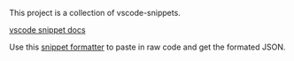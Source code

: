 This project is a collection of vscode-snippets.

[vscode snippet docs](https://code.visualstudio.com/docs/editor/userdefinedsnippets)

Use this [snippet formatter](https://snippet-generator.app/) to paste in raw code and get the formated JSON.
